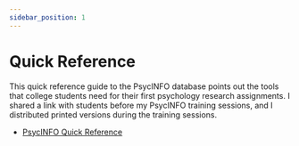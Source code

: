 ```yaml
---
sidebar_position: 1
---
```


# Quick Reference

This quick reference guide to the PsycINFO database points out the tools that college students need for their first psychology research assignments. I shared a link with students before my PsycINFO training sessions, and I distributed printed versions during the training sessions.

* [PsycINFO Quick Reference](https://715356d3-d09b-4cc0-b30a-7200d731fdbc.filesusr.com/ugd/a8910b_908c5c01ebab4c77b15b2c7ada94acf6.pdf)
